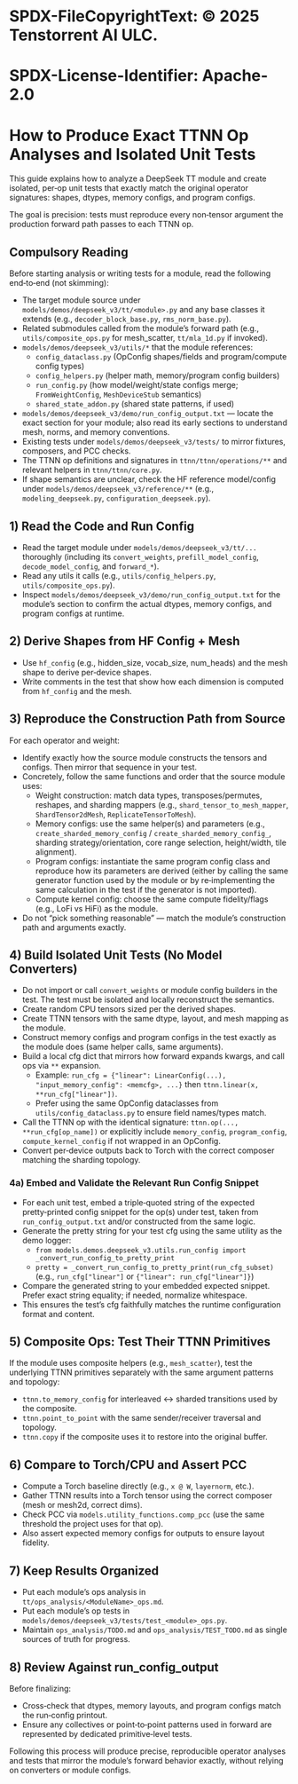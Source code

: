 # SPDX-FileCopyrightText: © 2025 Tenstorrent AI ULC.
# SPDX-License-Identifier: Apache-2.0

# How to Produce Exact TTNN Op Analyses and Isolated Unit Tests

This guide explains how to analyze a DeepSeek TT module and create isolated, per‑op unit tests that exactly match the original operator signatures: shapes, dtypes, memory configs, and program configs.

The goal is precision: tests must reproduce every non‑tensor argument the production forward path passes to each TTNN op.

## Compulsory Reading
Before starting analysis or writing tests for a module, read the following end‑to‑end (not skimming):
- The target module source under `models/demos/deepseek_v3/tt/<module>.py` and any base classes it extends (e.g., `decoder_block_base.py`, `rms_norm_base.py`).
- Related submodules called from the module’s forward path (e.g., `utils/composite_ops.py` for mesh_scatter, `tt/mla_1d.py` if invoked).
- `models/demos/deepseek_v3/utils/*` that the module references:
  - `config_dataclass.py` (OpConfig shapes/fields and program/compute config types)
  - `config_helpers.py` (helper math, memory/program config builders)
  - `run_config.py` (how model/weight/state configs merge; `FromWeightConfig`, `MeshDeviceStub` semantics)
  - `shared_state_addon.py` (shared state patterns, if used)
- `models/demos/deepseek_v3/demo/run_config_output.txt` — locate the exact section for your module; also read its early sections to understand mesh, norms, and memory conventions.
- Existing tests under `models/demos/deepseek_v3/tests/` to mirror fixtures, composers, and PCC checks.
- The TTNN op definitions and signatures in `ttnn/ttnn/operations/**` and relevant helpers in `ttnn/ttnn/core.py`.
- If shape semantics are unclear, check the HF reference model/config under `models/demos/deepseek_v3/reference/**` (e.g., `modeling_deepseek.py`, `configuration_deepseek.py`).

## 1) Read the Code and Run Config
- Read the target module under `models/demos/deepseek_v3/tt/...` thoroughly (including its `convert_weights`, `prefill_model_config`, `decode_model_config`, and `forward_*`).
- Read any utils it calls (e.g., `utils/config_helpers.py`, `utils/composite_ops.py`).
- Inspect `models/demos/deepseek_v3/demo/run_config_output.txt` for the module’s section to confirm the actual dtypes, memory configs, and program configs at runtime.

## 2) Derive Shapes from HF Config + Mesh
- Use `hf_config` (e.g., hidden_size, vocab_size, num_heads) and the mesh shape to derive per‑device shapes.
- Write comments in the test that show how each dimension is computed from `hf_config` and the mesh.

## 3) Reproduce the Construction Path from Source
For each operator and weight:
- Identify exactly how the source module constructs the tensors and configs. Then mirror that sequence in your test.
- Concretely, follow the same functions and order that the source module uses:
  - Weight construction: match data types, transposes/permutes, reshapes, and sharding mappers (e.g., `shard_tensor_to_mesh_mapper`, `ShardTensor2dMesh`, `ReplicateTensorToMesh`).
  - Memory configs: use the same helper(s) and parameters (e.g., `create_sharded_memory_config` / `create_sharded_memory_config_`, sharding strategy/orientation, core range selection, height/width, tile alignment).
  - Program configs: instantiate the same program config class and reproduce how its parameters are derived (either by calling the same generator function used by the module or by re‑implementing the same calculation in the test if the generator is not imported).
  - Compute kernel config: choose the same compute fidelity/flags (e.g., LoFi vs HiFi) as the module.
- Do not “pick something reasonable” — match the module’s construction path and arguments exactly.

## 4) Build Isolated Unit Tests (No Model Converters)
- Do not import or call `convert_weights` or module config builders in the test. The test must be isolated and locally reconstruct the semantics.
- Create random CPU tensors sized per the derived shapes.
- Create TTNN tensors with the same dtype, layout, and mesh mapping as the module.
- Construct memory configs and program configs in the test exactly as the module does (same helper calls, same arguments).
- Build a local cfg dict that mirrors how forward expands kwargs, and call ops via `**` expansion.
  - Example: `run_cfg = {"linear": LinearConfig(...), "input_memory_config": <memcfg>, ...}` then `ttnn.linear(x, **run_cfg["linear"])`.
  - Prefer using the same OpConfig dataclasses from `utils/config_dataclass.py` to ensure field names/types match.
- Call the TTNN op with the identical signature: `ttnn.op(..., **run_cfg[op_name])` or explicitly include `memory_config`, `program_config`, `compute_kernel_config` if not wrapped in an OpConfig.
- Convert per‑device outputs back to Torch with the correct composer matching the sharding topology.

### 4a) Embed and Validate the Relevant Run Config Snippet
- For each unit test, embed a triple‑quoted string of the expected pretty‑printed config snippet for the op(s) under test, taken from `run_config_output.txt` and/or constructed from the same logic.
- Generate the pretty string for your test cfg using the same utility as the demo logger:
  - `from models.demos.deepseek_v3.utils.run_config import _convert_run_config_to_pretty_print`
  - `pretty = _convert_run_config_to_pretty_print(run_cfg_subset)` (e.g., `run_cfg["linear"]` or `{"linear": run_cfg["linear"]}`)
- Compare the generated string to your embedded expected snippet. Prefer exact string equality; if needed, normalize whitespace.
- This ensures the test’s cfg faithfully matches the runtime configuration format and content.

## 5) Composite Ops: Test Their TTNN Primitives
If the module uses composite helpers (e.g., `mesh_scatter`), test the underlying TTNN primitives separately with the same argument patterns and topology:
- `ttnn.to_memory_config` for interleaved ↔ sharded transitions used by the composite.
- `ttnn.point_to_point` with the same sender/receiver traversal and topology.
- `ttnn.copy` if the composite uses it to restore into the original buffer.

## 6) Compare to Torch/CPU and Assert PCC
- Compute a Torch baseline directly (e.g., `x @ W`, `layernorm`, etc.).
- Gather TTNN results into a Torch tensor using the correct composer (mesh or mesh2d, correct dims).
- Check PCC via `models.utility_functions.comp_pcc` (use the same threshold the project uses for that op).
- Also assert expected memory configs for outputs to ensure layout fidelity.

## 7) Keep Results Organized
- Put each module’s ops analysis in `tt/ops_analysis/<ModuleName>_ops.md`.
- Put each module’s op tests in `models/demos/deepseek_v3/tests/test_<module>_ops.py`.
- Maintain `ops_analysis/TODO.md` and `ops_analysis/TEST_TODO.md` as single sources of truth for progress.

## 8) Review Against run_config_output
Before finalizing:
- Cross‑check that dtypes, memory layouts, and program configs match the run‑config printout.
- Ensure any collectives or point‑to‑point patterns used in forward are represented by dedicated primitive‑level tests.

Following this process will produce precise, reproducible operator analyses and tests that mirror the module’s forward behavior exactly, without relying on converters or module configs.
